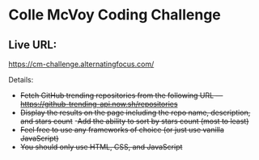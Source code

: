 # Colle McVoy Coding Challenge

## Live URL:
https://cm-challenge.alternatingfocus.com/



Details:
- ~~Fetch GitHub trending repositories from the following URL — https://github-trending-api.now.sh/repositories~~
- ~~Display the results on the page including the repo name, description, and stars count~~
-~~Add the ability to sort by stars count (most to least)~~
- ~~Feel free to use any frameworks of choice (or just use vanilla JavaScript)~~
- ~~You should only use HTML, CSS, and JavaScript~~
